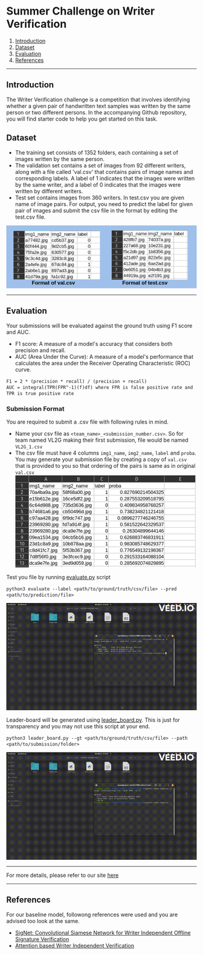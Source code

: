 # Summer Challenge on Writer Verification

1. <a href="#introduction">Introduction</a>
2. <a href="#dataset">Dataset</a>
3. <a href="#evaluation">Evaluation</a>
4. <a href="#references">References</a>



 
---
## Introduction
The Writer Verification challenge is a competition that involves identifying whether a given pair of handwritten text samples was written by the same person or two different persons. In the accompanying Github repository, you will find starter code to help you get started on this task.

## Dataset
* The training set consists of 1352 folders, each containing a set of images written by the same person.
* The validation set contains a set of images from 92 different writers, along with a file called 'val.csv' that contains pairs of image names and corresponding labels. A label of 1 indicates that the images were written by the same writer, and a label of 0 indicates that the images were written by different writers.
* Test set contains images from 360 writers. In test.csv you are given name of image pairs. For output, you need to predict the label for given pair of images and submit the csv file in the format by editing the test.csv file.

![format](./assets/format.png)

---


## Evaluation
Your submissions will be evaluated against the ground truth using F1 score and AUC.
* F1 score: A measure of a model's accuracy that considers both precision and recall.
* AUC (Area Under the Curve): A measure of a model's performance that calculates the area under the Receiver Operating Characteristic (ROC) curve.
```
F1 = 2 * (precision * recall) / (precision + recall)
AUC = integral(TPR(FPR^-1)(f)df) where FPR is false positive rate and TPR is true positive rate
```


### Submission Format
You are required to submit a .csv file with following rules in mind.
* Name your csv file as `<team_name>_<submission_number.csv>`. So for team named VL2G making their first submission, file would be named `VL2G_1.csv`
* The csv file must have 4 columns `img1_name`, `img2_name`, `label` and `proba`. You may generate your submission file by creating a copy of `val.csv` that is provided to you so that ordering of the pairs is same as in original `val.csv`
![WVSC_1](./assets/WVSC_1.png)


Test you file by running [evaluate.py](./evaluate.py) script

```
python3 evaluate --label <path/to/ground/truth/csv/file> --pred <path/to/prediction/file>
```
![eval](./assets/eval.gif)


Leader-board will be generated using [leader_board.py](./leader_board.py). This is just for transparency and you may not use this script at your end.

```
python3 leader_board.py --gt <path/to/ground/truth/csv/file> --path <path/to/submission/folder>
```
![leaderboard](./assets/leader_board.gif)

--- 
For more details, please refer to our site [here](https://vl2g.github.io/challenges/wv2023/)

---
## References
For our baseline model, followong references were used and you are advised too look at the same.

* [SigNet: Convolutional Siamese Network for Writer Independent Offline Signature Verification](https://arxiv.org/pdf/1707.02131v2.pdf)
* [Attention based Writer Independent Verification](https://arxiv.org/pdf/2009.04532v3.pdf)
